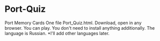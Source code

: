 # Port-Quiz
Port Memory Cards
One file Port_Quiz.html. Download, open in any browser. You can play.
You don't need to install anything additionally.
The language is Russian.
*I'll add other languages ​​later.
